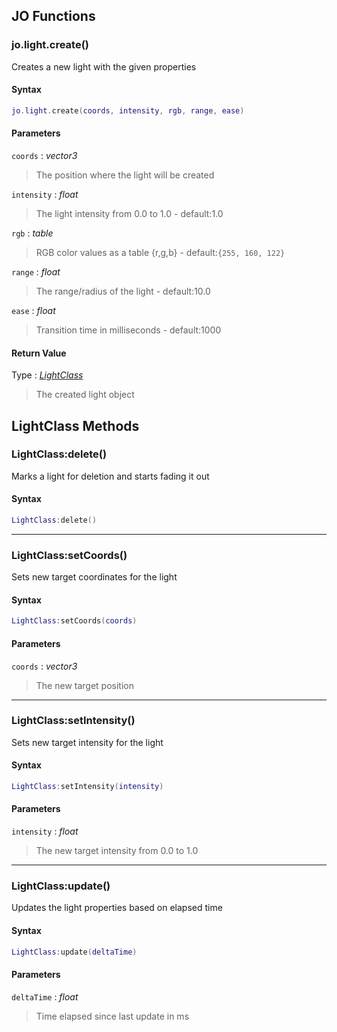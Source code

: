 
## JO Functions

### jo.light.create()

<!-- @include: ./slots/headers.md#client|jo.light.create -->

Creates a new light with the given properties <br>

<!-- @include: ./slots/descriptions.md#client|jo.light.create -->

#### Syntax

```lua
jo.light.create(coords, intensity, rgb, range, ease)
```

#### Parameters

`coords` : _vector3_
> The position where the light will be created
>

`intensity` : _float_ <BadgeOptional />
> The light intensity from 0.0 to 1.0 - default:1.0
>

`rgb` : _table_ <BadgeOptional />

> RGB color values as a table {r,g,b} - default:`{255, 160, 122}`
>


`range` : _float_ <BadgeOptional />
> The range/radius of the light - default:10.0
>

`ease` : _float_ <BadgeOptional />
> Transition time in milliseconds - default:1000
>

#### Return Value

Type : _[LightClass](#lightclass-methods)_

> The created light object

<!-- @include: ./slots/examples.md#client|jo.light.create -->

<!-- @include: ./slots/footers.md#client|jo.light.create -->


## LightClass Methods

### LightClass:delete()

<!-- @include: ./slots/headers.md#client|LightClass:delete -->

Marks a light for deletion and starts fading it out <br>

<!-- @include: ./slots/descriptions.md#client|LightClass:delete -->

#### Syntax

```lua
LightClass:delete()
```

<!-- @include: ./slots/examples.md#client|LightClass:delete -->

<!-- @include: ./slots/footers.md#client|LightClass:delete -->

---

### LightClass:setCoords()

<!-- @include: ./slots/headers.md#client|LightClass:setCoords -->

Sets new target coordinates for the light <br>

<!-- @include: ./slots/descriptions.md#client|LightClass:setCoords -->

#### Syntax

```lua
LightClass:setCoords(coords)
```

#### Parameters

`coords` : _vector3_
> The new target position
>

<!-- @include: ./slots/examples.md#client|LightClass:setCoords -->

<!-- @include: ./slots/footers.md#client|LightClass:setCoords -->

---

### LightClass:setIntensity()

<!-- @include: ./slots/headers.md#client|LightClass:setIntensity -->

Sets new target intensity for the light <br>

<!-- @include: ./slots/descriptions.md#client|LightClass:setIntensity -->

#### Syntax

```lua
LightClass:setIntensity(intensity)
```

#### Parameters

`intensity` : _float_
> The new target intensity from 0.0 to 1.0
>

<!-- @include: ./slots/examples.md#client|LightClass:setIntensity -->

<!-- @include: ./slots/footers.md#client|LightClass:setIntensity -->

---

### LightClass:update()

<!-- @include: ./slots/headers.md#client|LightClass:update -->

Updates the light properties based on elapsed time <br>

<!-- @include: ./slots/descriptions.md#client|LightClass:update -->

#### Syntax

```lua
LightClass:update(deltaTime)
```

#### Parameters

`deltaTime` : _float_
> Time elapsed since last update in ms
>

<!-- @include: ./slots/examples.md#client|LightClass:update -->

<!-- @include: ./slots/footers.md#client|LightClass:update -->

